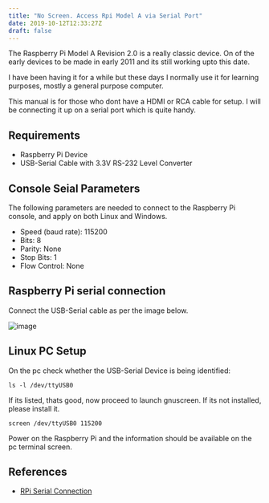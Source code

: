 ```yaml
---
title: "No Screen. Access Rpi Model A via Serial Port"
date: 2019-10-12T12:33:27Z
draft: false
---
```

The Raspberry Pi Model A Revision 2.0 is a really classic device. On of the early
devices to be made in early 2011 and its still working upto this date.

I have been having it for a while  but these days I normally use it for learning
purposes, mostly a general purpose computer.

This manual is for those who dont have a HDMI or RCA cable for setup. I will be
connecting it up on a serial port which is quite handy.

## Requirements

* Raspberry Pi Device
* USB-Serial Cable with 3.3V RS-232 Level Converter

## Console Seial Parameters

The following parameters are needed to connect to the Raspberry Pi console, and apply on both Linux and Windows.

* Speed (baud rate): 115200
* Bits: 8
* Parity: None
* Stop Bits: 1
* Flow Control: None

## Raspberry Pi serial connection

Connect the USB-Serial cable as per the image below.

![image](https://elinux.org/images/thumb/1/13/Adafruit-connection.jpg/300px-Adafruit-connection.jpg)

## Linux PC Setup

On the pc check whether the USB-Serial Device is being identified:

```
ls -l /dev/ttyUSB0
```
If its listed, thats good, now proceed to launch gnuscreen. If its not 
installed, please install it.

```
screen /dev/ttyUSB0 115200
```

Power on the Raspberry Pi and the information should be available on the
pc terminal screen.

## References

* [RPi Serial Connection](https://elinux.org/RPi_Serial_Connection#Connection_to_a_PC)

